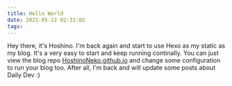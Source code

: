 ```yaml
---
title: Hello World
date: 2021-05-22 02:31:02
tags:
---
```

Hey there, it's Hoshino.
I'm back again and start to use Hexo as my static as my blog.
It's a very easy to start and keep running continally.
You can just view the blog repo [HoshinoNeko.github.io](Github://HoshinoNeko/HoshinoNeko.github.io) and change some configuration to run your blog too.
After all, I'm back and will update some posts about Daily Dev :)
